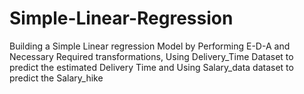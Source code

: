 # Simple-Linear-Regression
Building a Simple Linear regression Model by Performing E-D-A and Necessary Required transformations, 
Using Delivery_Time Dataset to predict the estimated Delivery Time and
Using Salary_data dataset to predict the Salary_hike
